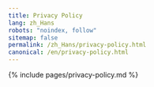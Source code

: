 ```yaml
---
title: Privacy Policy
lang: zh_Hans
robots: "noindex, follow"
sitemap: false
permalink: /zh_Hans/privacy-policy.html
canonical: /en/privacy-policy.html
---
```


{% include pages/privacy-policy.md %}

